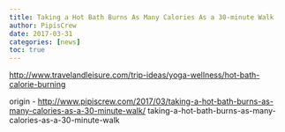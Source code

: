```yaml
---
title: Taking a Hot Bath Burns As Many Calories As a 30-minute Walk
author: PipisCrew
date: 2017-03-31
categories: [news]
toc: true
---
```


http://www.travelandleisure.com/trip-ideas/yoga-wellness/hot-bath-calorie-burning

origin - http://www.pipiscrew.com/2017/03/taking-a-hot-bath-burns-as-many-calories-as-a-30-minute-walk/ taking-a-hot-bath-burns-as-many-calories-as-a-30-minute-walk